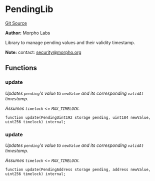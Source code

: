 # PendingLib
[Git Source](https://github.com/Level-Money/contracts/blob/6210538f7de83f92b07f38679d7d19520c984a03/src/v2/interfaces/morpho/PendingLib.sol)

**Author:**
Morpho Labs

Library to manage pending values and their validity timestamp.

**Note:**
contact: security@morpho.org


## Functions
### update

*Updates `pending`'s value to `newValue` and its corresponding `validAt` timestamp.*

*Assumes `timelock` <= `MAX_TIMELOCK`.*


```solidity
function update(PendingUint192 storage pending, uint184 newValue, uint256 timelock) internal;
```

### update

*Updates `pending`'s value to `newValue` and its corresponding `validAt` timestamp.*

*Assumes `timelock` <= `MAX_TIMELOCK`.*


```solidity
function update(PendingAddress storage pending, address newValue, uint256 timelock) internal;
```


